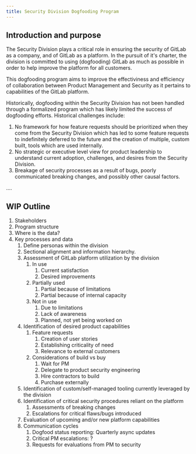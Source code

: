 ```yaml
---
title: Security Division Dogfooding Program
---
```


## Introduction and purpose

The Security Division plays a critical role in ensuring the security of GitLab as a company, and of GitLab as a platform. In the pursuit of it's charter, the division is committed to using (dogfooding) GitLab as much as possible in order to help improve the platform for all customers.

This dogfooding program aims to improve the effectiviness and efficiency of collaboration between Product Management and Security as it pertains to capabilities of the GitLab platform.

Historically, dogfooding within the Security Division has not been handled through a formalized program which has likely limited the success of dogfooding efforts. Historical challenges include:

1. No framework for how feature requests should be prioritized when they come from the Security Division which has led to some feature requests to indefinitely deferred to the future and the creation of multiple, custom built, tools which are used internally.
1. No strategic or executive level view for product leadership to understand current adoption, challenges, and desires from the Security Division.
1. Breakage of security processes as a result of bugs, poorly communicated breaking changes, and possibly other causal factors.

....

## WIP Outline

1. Stakeholders
1. Program structure
1. Where is the data?
1. Key processes and data
    1. Define personas within the division
    1. Sectional alignment and information hierarchy.
    1. Assessment of GitLab platform utilization by the division
        1. In use
            1. Current satisfaction
            1. Desired improvements
        1. Partially used
            1. Partial because of limitations
            1. Partial because of internal capacity
        1. Not in use
            1. Due to limitations
            1. Lack of awareness
            1. Planned, not yet being worked on
    1. Identification of desired product capabilities
        1. Feature requests
            1. Creation of user stories
            1. Establishing criticality of need
            1. Relevance to external customers
        1. Considerations of build vs buy
            1. Wait for PM
            1. Delegate to product security engineering
            1. Hire contractors to build
            1. Purchase externally
    1. Identification of custom/self-managed tooling currently leveraged by the division
    1. Identification of critical security procedures reliant on the platform
        1. Assessments of breaking changes
        1. Escalations for critical flaws/bugs introduced
    1. Evaluation of upcoming and/or new platform capabilities
    1. Communication cycles
        1. Dogfood status reporting: Quarterly async updates
        1. Critical PM escalations: ?
        1. Requests for evaluations from PM to security
